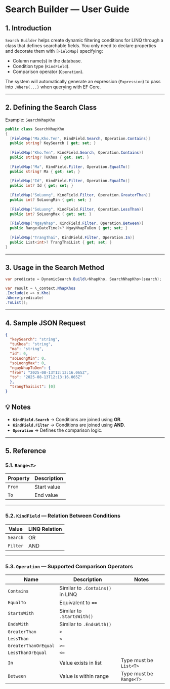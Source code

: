 # Search Builder — User Guide

## 1. Introduction

`Search Builder` helps create dynamic filtering conditions for LINQ through a class that defines searchable fields.
You only need to declare properties and decorate them with `[FieldMap]` specifying:

* Column name(s) in the database.
* Condition type (`KindField`).
* Comparison operator (`Operation`).

The system will automatically generate an expression (`Expression`) to pass into `.Where(...)` when querying with EF Core.

---

## 2. Defining the Search Class

Example: `SearchNhapKho`
```csharp
public class SearchNhapKho
{
  [FieldMap("Ma,Kho.Ten", KindField.Search, Operation.Contains)]
  public string? KeySearch { get; set; }
   
  [FieldMap("Kho.Ten", KindField.Search, Operation.Contains)]
  public string? TuKhoa { get; set; }
  
  [FieldMap("Ma", KindField.Filter, Operation.EqualTo)]
  public string? Ma { get; set; }
  
  [FieldMap("Id", KindField.Filter, Operation.EqualTo)]
  public int? Id { get; set; }
  
  [FieldMap("SoLuong", KindField.Filter, Operation.GreaterThan)]
  public int? SoLuongMin { get; set; }
  
  [FieldMap("SoLuong", KindField.Filter, Operation.LessThan)]
  public int? SoLuongMax { get; set; }
  
  [FieldMap("NgayNhap", KindField.Filter, Operation.Between)]
  public Range<DateTime?>? NgayNhapTuDen { get; set; }
  
  [FieldMap("TrangThai", KindField.Filter, Operation.In)]
  public List<int>? TrangThaiList { get; set; }  
}
```
---

## 3. Usage in the Search Method
```csharp
var predicate = DynamicSearch.Build\<NhapKho, SearchNhapKho>(search);

var result = \_context.NhapKhos
.Include(x => x.Kho)
.Where(predicate)
.ToList();
```
---

## 4. Sample JSON Request
```json
{
  "keySearch": "string",
  "tuKhoa": "string",
  "ma": "string",
  "id": 0,
  "soLuongMin": 0,
  "soLuongMax": 0,
  "ngayNhapTuDen": {
  "from": "2025-08-13T12:13:16.065Z",
  "to": "2025-08-13T12:13:16.065Z"
  },
  "trangThaiList": [0]
}
```
 

## 💡 Notes

* **`KindField.Search`** → Conditions are joined using **OR**.
* **`KindField.Filter`** → Conditions are joined using **AND**.
* **`Operation`** → Defines the comparison logic.

---

## 5. Reference

### 5.1. `Range<T>`

| Property | Description |
| -------- | ----------- |
| `From`   | Start value |
| `To`     | End value   |

---

### 5.2. `KindField` — Relation Between Conditions

| Value    | LINQ Relation |
| -------- | ------------- |
| `Search` | OR            |
| `Filter` | AND           |

---

### 5.3. `Operation` — Supported Comparison Operators

| Name                 | Description                      | Notes                   |
| -------------------- | -------------------------------- | ----------------------- |
| `Contains`           | Similar to `.Contains()` in LINQ |                         |
| `EqualTo`            | Equivalent to `==`               |                         |
| `StartsWith`         | Similar to `.StartsWith()`       |                         |
| `EndsWith`           | Similar to `.EndsWith()`         |                         |
| `GreaterThan`        | `>`                              |                         |
| `LessThan`           | `<`                              |                         |
| `GreaterThanOrEqual` | `>=`                             |                         |
| `LessThanOrEqual`    | `<=`                             |                         |
| `In`                 | Value exists in list             | Type must be `List<T>`  |
| `Between`            | Value is within range            | Type must be `Range<T>` |
